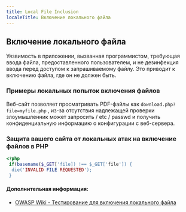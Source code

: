 ```yaml
---
title: Local File Inclusion
localeTitle: Включение локального файла
---
```

## Включение локального файла

Уязвимость в приложении, вызванная программистом, требующая ввода файла, предоставленного пользователем, и не дезинфекция ввода перед доступом к запрашиваемому файлу. Это приводит к включению файла, где он не должен быть.

### Примеры локальных попыток включения файлов

Веб-сайт позволяет просматривать PDF-файлы как `download.php?file=myfile.php` , из-за отсутствия надлежащей проверки злоумышленник может запросить / etc / passwd и получить конфиденциальную информацию о конфигурации с веб-сервера.

### Защита вашего сайта от локальных атак на включение файлов в PHP

```PHP
<?php 
 if(basename($_GET['file]) !== $_GET['file']) { 
  die('INVALID FILE REQUESTED'); 
 } 
```

#### Дополнительная информация:

*   [OWASP Wiki - Тестирование для включения локального файла](https://www.owasp.org/index.php/Testing_for_Local_File_Inclusion)